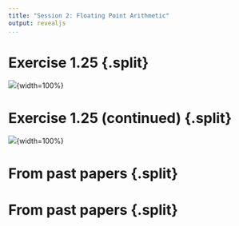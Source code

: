 ```yaml
---
title: "Session 2: Floating Point Arithmetic"
output: revealjs
...
```


# Exercise 1.25 {.split}

![](/static/images/1675084476.png){width=100%}

# Exercise 1.25 (continued) {.split}

![](/static/images/1675084553.png){width=100%}

# From past papers {.split}

<pdf-reader src="https://urbain.vaes.uk/static/teaching/numerical_analysis/midterm/build/main.pdf" width="100%" />

# From past papers {.split}

<pdf-reader src="https://urbain.vaes.uk/static/teaching/numerical_analysis/endterm/build/main.pdf" width="100%" />

